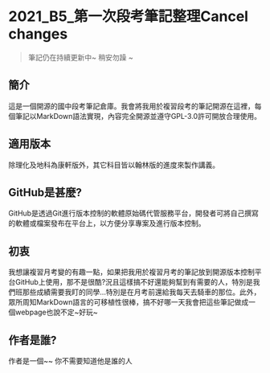 # 2021_B5_第一次段考筆記整理Cancel changes
>筆記仍在持續更新中~ 稍安勿躁 ~
## 簡介
<p>
這是一個開源的國中段考筆記倉庫。我會將我用於複習段考的筆記開源在這裡，每個筆記以MarkDown語法實現，內容完全開源並遵守GPL-3.0許可開放合理使用。
</p>

## 適用版本
除理化及地科為康軒版外，其它科目皆以翰林版的進度來製作講義。

## GitHub是甚麼?
GitHub是透過Git進行版本控制的軟體原始碼代管服務平台，開發者可將自己撰寫的軟體或檔案發布在平台上，以方便分享專案及進行版本控制。

## 初衷
<P>
我想讓複習月考變的有趣一點，如果把我用於複習月考的筆記放到開源版本控制平台GitHub上使用，那不是很酷?況且這樣搞不好還能夠幫到有需要的人，特別是我們班那些成績需要我盯的同學...特別是在月考前還給我每天去騎車的那位。此外，眾所周知MarkDown語言的可移植性很棒，搞不好哪一天我會把這些筆記做成一個webpage也說不定~好玩~
</P>

## 作者是誰?
作者是一個~~ 你不需要知道他是誰的人



